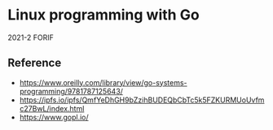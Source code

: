 # Linux programming with Go

2021-2 FORIF

## Reference

- <https://www.oreilly.com/library/view/go-systems-programming/9781787125643/>
- <https://ipfs.io/ipfs/QmfYeDhGH9bZzihBUDEQbCbTc5k5FZKURMUoUvfmc27BwL/index.html>
- <https://www.gopl.io/>